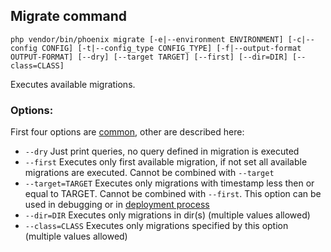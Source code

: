 ## Migrate command
`php vendor/bin/phoenix migrate [-e|--environment ENVIRONMENT] [-c|--config CONFIG] [-t|--config_type CONFIG_TYPE] [-f|--output-format OUTPUT-FORMAT] [--dry] [--target TARGET] [--first] [--dir=DIR] [--class=CLASS]`

Executes available migrations.

### Options:
First four options are [common](commands.md), other are described here:
- `--dry` Just print queries, no query defined in migration is executed
- `--first` Executes only first available migration, if not set all available migrations are executed. Cannot be combined with `--target`
- `--target=TARGET` Executes only migrations with timestamp less then or equal to TARGET. Cannot be combined with `--first`. This option can be used in debugging or in [deployment process](deploy.md)
- `--dir=DIR` Executes only migrations in dir(s) (multiple values allowed)
- `--class=CLASS` Executes only migrations specified by this option (multiple values allowed)
